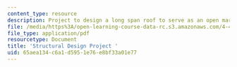 ```yaml
---
content_type: resource
description: Project to design a long span roof to serve as an open market and pavilion.
file: /media/https%3A/open-learning-course-data-rc.s3.amazonaws.com/4-440-basic-structural-design-spring-2009/65aea134c6a1d5951e76e8bf33a01e77_MIT4_440s09_project03.pdf
file_type: application/pdf
resourcetype: Document
title: 'Structural Design Project '
uid: 65aea134-c6a1-d595-1e76-e8bf33a01e77
---
```

